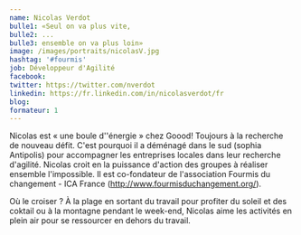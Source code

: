 ```yaml
---
name: Nicolas Verdot
bulle1: «Seul on va plus vite, 
bulle2: ...
bulle3: ensemble on va plus loin»
image: /images/portraits/nicolasV.jpg
hashtag: '#fourmis'
job: Développeur d'Agilité
facebook: 
twitter: https://twitter.com/nverdot
linkedin: https://fr.linkedin.com/in/nicolasverdot/fr
blog: 
formateur: 1
---
```

Nicolas est  « une boule d''énergie » chez Goood! Toujours à la recherche de nouveau défit. C'est pourquoi il a déménagé dans le sud (sophia Antipolis) pour accompagner les entreprises locales dans leur recherche d'agilité. Nicolas croit en la puissance d'action des groupes à réaliser ensemble l'impossible. Il est co-fondateur de l'association Fourmis du changement - ICA France (http://www.fourmisduchangement.org/).

Où le croiser ? À la plage en sortant du travail pour profiter du soleil et des coktail ou à la montagne pendant le week-end, Nicolas aime les activités en plein air pour se ressourcer en dehors du travail.
